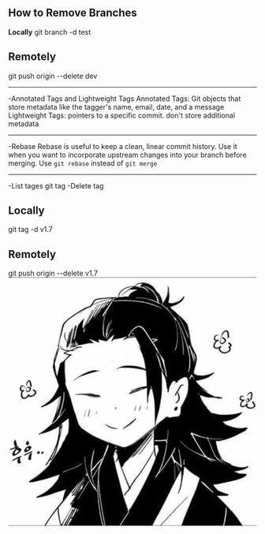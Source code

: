 ## How to Remove Branches
**Locally**
git branch -d test
## Remotely
git push origin --delete dev
_________________________________
-Annotated Tags and Lightweight Tags
Annotated Tags: Git objects that store metadata like the tagger's name, email, date, and a message
Lightweight Tags: pointers to a specific commit. don't store additional metadata
_________________________________
-Rebase
Rebase is useful to keep a clean, linear commit history. Use it when you want to incorporate upstream changes into your branch before merging.
Use `git rebase` instead of `git merge` 
_________________________________
-List tages
git tag
-Delete tag
## Locally
git tag -d v1.7
## Remotely
git push origin --delete v1.7
![luv](./luv.jpg)
